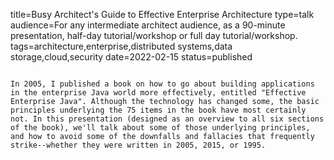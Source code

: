 title=Busy Architect's Guide  to Effective Enterprise Architecture
type=talk
audience=For any intermediate architect audience, as a 90-minute presentation, half-day tutorial/workshop or full day tutorial/workshop.
tags=architecture,enterprise,distributed systems,data storage,cloud,security
date=2022-02-15
status=published
~~~~~~

In 2005, I published a book on how to go about building applications in the enterprise Java world more effectively, entitled "Effective Enterprise Java". Although the technology has changed some, the basic principles underlying the 75 items in the book have most certainly not. In this presentation (designed as an overview to all six sections of the book), we'll talk about some of those underlying principles, and how to avoid some of the downfalls and fallacies that frequently strike--whether they were written in 2005, 2015, or 1995.
    
